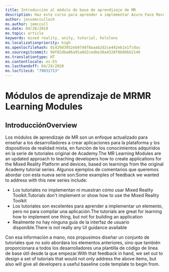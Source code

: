 ```yaml
---
title: Introducción al módulo de base de aprendizaje de MR
description: Haz este curso para aprender a implementar Azure Face Recognition dentro de una aplicación de realidad mixta.
author: jessemcculloch
ms.author: jemccull
ms.date: 04/28/2019
ms.topic: article
keywords: mixed reality, unity, tutorial, hololens
ms.localizationpriority: high
ms.openlocfilehash: 01429d3952eb97d4f8aaab2d2ce442eb1e1fcdac
ms.sourcegitcommit: 9df82dba06a91a8d2cedbe38a4328f8b86bb2146
ms.translationtype: HT
ms.contentlocale: es-ES
ms.lasthandoff: 04/29/2020
ms.locfileid: "79031713"
---
```

# <a name="mr-learning-modules"></a><span data-ttu-id="d6062-104">Módulos de aprendizaje de MR</span><span class="sxs-lookup"><span data-stu-id="d6062-104">MR Learning Modules</span></span>

## <a name="overview"></a><span data-ttu-id="d6062-105">Introducción</span><span class="sxs-lookup"><span data-stu-id="d6062-105">Overview</span></span>

<span data-ttu-id="d6062-106">Los módulos de aprendizaje de MR son un enfoque actualizado para enseñar a los desarrolladores a crear aplicaciones para la plataforma y los dispositivos de realidad mixta, en función de los conocimientos adquiridos en la serie de tutoriales original de Academy.</span><span class="sxs-lookup"><span data-stu-id="d6062-106">The MR Learning Modules are an updated approach to teaching developers how to create applications for the Mixed Reality Platform and devices, based on learnings from the original Academy tutorial series.</span></span> <span data-ttu-id="d6062-107">Algunos ejemplos de comentarios que queremos abordar con esta nueva serie son:</span><span class="sxs-lookup"><span data-stu-id="d6062-107">Some examples of feedback we wanted to address with this new series include:</span></span>

* <span data-ttu-id="d6062-108">Los tutoriales no implementan ni muestran cómo usar Mixed Reality Toolkit.</span><span class="sxs-lookup"><span data-stu-id="d6062-108">Tutorials don't implement or show how to use the Mixed Reality Toolkit</span></span>
* <span data-ttu-id="d6062-109">Los tutoriales son excelentes para aprender a implementar un elemento, pero no para compilar una aplicación.</span><span class="sxs-lookup"><span data-stu-id="d6062-109">The tutorials are great for learning how to implement one thing, but not for building an application</span></span>
* <span data-ttu-id="d6062-110">Realmente no hay ninguna guía de la interfaz de usuario disponible.</span><span class="sxs-lookup"><span data-stu-id="d6062-110">There is not really any UI guidance available</span></span>

<span data-ttu-id="d6062-111">Con esa información a mano, nos propusimos diseñar un conjunto de tutoriales que no solo abordara los elementos anteriores, sino que también proporcionara a todos los desarrolladores una plantilla de código de línea de base útil desde la que empezar.</span><span class="sxs-lookup"><span data-stu-id="d6062-111">With that feedback in hand, we set out to design a set of tutorials that would not only address the above items, but also will give all developers a useful baseline code template to begin from.</span></span>
